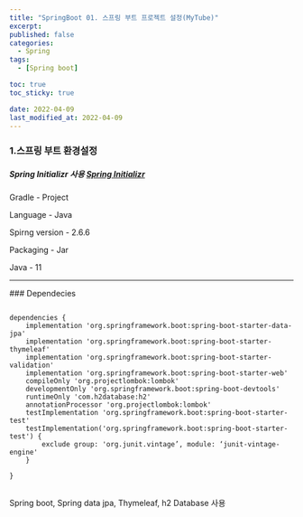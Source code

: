 ```yaml
---
title: "SpringBoot 01. 스프링 부트 프로젝트 설정(MyTube)"
excerpt:
published: false
categories:
  - Spring
tags:
  - [Spring boot]

toc: true
toc_sticky: true

date: 2022-04-09
last_modified_at: 2022-04-09
---
```


### 1.스프링 부트 환경설정

##### Spring Initializr 사용 [Spring Initializr](https://start.spring.io/, "Spring Initializr link")

Gradle - Project

Language - Java

Spirng version - 2.6.6

Packaging - Jar

Java - 11

<hr/>
### Dependecies

<pre>
<code>
dependencies {
    implementation 'org.springframework.boot:spring-boot-starter-data-jpa'
    implementation 'org.springframework.boot:spring-boot-starter-thymeleaf'
    implementation 'org.springframework.boot:spring-boot-starter-validation'
    implementation 'org.springframework.boot:spring-boot-starter-web'
    compileOnly 'org.projectlombok:lombok'
    developmentOnly 'org.springframework.boot:spring-boot-devtools'
    runtimeOnly 'com.h2database:h2'
    annotationProcessor 'org.projectlombok:lombok'
    testImplementation 'org.springframework.boot:spring-boot-starter-test'
    testImplementation('org.springframework.boot:spring-boot-starter-test') {
        exclude group: 'org.junit.vintage’, module: ‘junit-vintage-engine'
    }

}
</code>
</pre>

Spring boot, Spring data jpa, Thymeleaf, h2 Database 사용
